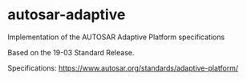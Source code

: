 # autosar-adaptive

Implementation of the AUTOSAR Adaptive Platform specifications

Based on the 19-03 Standard Release.

Specifications: https://www.autosar.org/standards/adaptive-platform/
